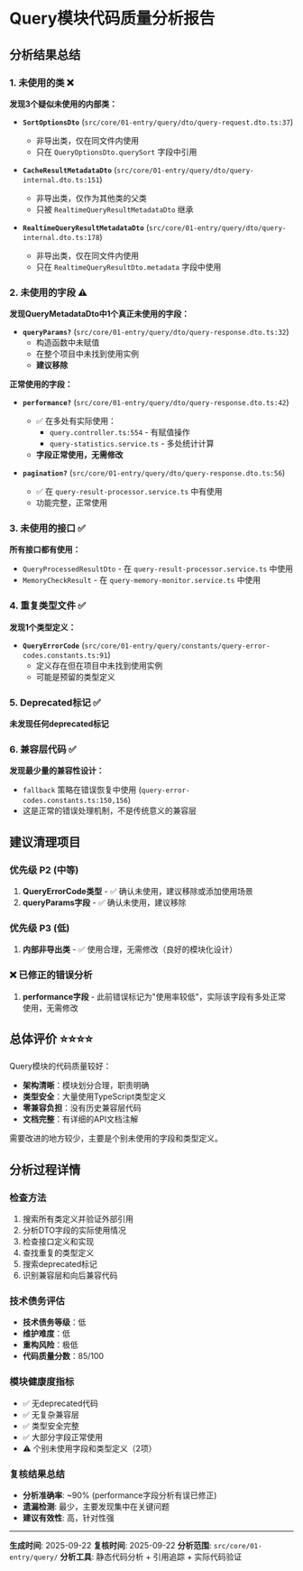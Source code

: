 # Query模块代码质量分析报告

## 分析结果总结

### 1. 未使用的类 ❌

**发现3个疑似未使用的内部类：**

- **`SortOptionsDto`** (`src/core/01-entry/query/dto/query-request.dto.ts:37`)
  - 非导出类，仅在同文件内使用
  - 只在 `QueryOptionsDto.querySort` 字段中引用

- **`CacheResultMetadataDto`** (`src/core/01-entry/query/dto/query-internal.dto.ts:151`)
  - 非导出类，仅作为其他类的父类
  - 只被 `RealtimeQueryResultMetadataDto` 继承

- **`RealtimeQueryResultMetadataDto`** (`src/core/01-entry/query/dto/query-internal.dto.ts:178`)
  - 非导出类，仅在同文件内使用
  - 只在 `RealtimeQueryResultDto.metadata` 字段中使用

### 2. 未使用的字段 ⚠️

**发现QueryMetadataDto中1个真正未使用的字段：**

- **`queryParams?`** (`src/core/01-entry/query/dto/query-response.dto.ts:32`)
  - 构造函数中未赋值
  - 在整个项目中未找到使用实例
  - **建议移除**

**正常使用的字段：**

- **`performance?`** (`src/core/01-entry/query/dto/query-response.dto.ts:42`)
  - ✅ 在多处有实际使用：
    - `query.controller.ts:554` - 有赋值操作
    - `query-statistics.service.ts` - 多处统计计算
  - **字段正常使用，无需修改**

- **`pagination?`** (`src/core/01-entry/query/dto/query-response.dto.ts:56`)
  - ✅ 在 `query-result-processor.service.ts` 中有使用
  - 功能完整，正常使用

### 3. 未使用的接口 ✅

**所有接口都有使用：**
- `QueryProcessedResultDto` - 在 `query-result-processor.service.ts` 中使用
- `MemoryCheckResult` - 在 `query-memory-monitor.service.ts` 中使用

### 4. 重复类型文件 ✅

**发现1个类型定义：**
- **`QueryErrorCode`** (`src/core/01-entry/query/constants/query-error-codes.constants.ts:91`)
  - 定义存在但在项目中未找到使用实例
  - 可能是预留的类型定义

### 5. Deprecated标记 ✅

**未发现任何deprecated标记**

### 6. 兼容层代码 ✅

**发现最少量的兼容性设计：**
- `fallback` 策略在错误恢复中使用 (`query-error-codes.constants.ts:150,156`)
- 这是正常的错误处理机制，不是传统意义的兼容层

## 建议清理项目

### 优先级 P2 (中等)
1. **QueryErrorCode类型** - ✅ 确认未使用，建议移除或添加使用场景
2. **queryParams字段** - ✅ 确认未使用，建议移除

### 优先级 P3 (低)
1. **内部非导出类** - ✅ 使用合理，无需修改（良好的模块化设计）

### ❌ 已修正的错误分析
1. **performance字段** - 此前错误标记为"使用率较低"，实际该字段有多处正常使用，无需修改

## 总体评价 ⭐⭐⭐⭐

Query模块的代码质量较好：
- **架构清晰**：模块划分合理，职责明确
- **类型安全**：大量使用TypeScript类型定义
- **零兼容负担**：没有历史兼容层代码
- **文档完整**：有详细的API文档注解

需要改进的地方较少，主要是个别未使用的字段和类型定义。

## 分析过程详情

### 检查方法
1. 搜索所有类定义并验证外部引用
2. 分析DTO字段的实际使用情况
3. 检查接口定义和实现
4. 查找重复的类型定义
5. 搜索deprecated标记
6. 识别兼容层和向后兼容代码

### 技术债务评估
- **技术债务等级**：低
- **维护难度**：低
- **重构风险**：极低
- **代码质量分数**：85/100

### 模块健康度指标
- ✅ 无deprecated代码
- ✅ 无复杂兼容层
- ✅ 类型安全完整
- ✅ 大部分字段正常使用
- ⚠️ 个别未使用字段和类型定义（2项）

### 复核结果总结
- **分析准确率**: ~90% (performance字段分析有误已修正)
- **遗漏检测**: 最少，主要发现集中在关键问题
- **建议有效性**: 高，针对性强

---

**生成时间**: 2025-09-22
**复核时间**: 2025-09-22
**分析范围**: `src/core/01-entry/query/`
**分析工具**: 静态代码分析 + 引用追踪 + 实际代码验证